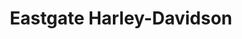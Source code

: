 ---
title: "Eastgate Harley-Davidson"
url: /cincinnati/eastgate-harley-davidson/
shop: motorcycle
---